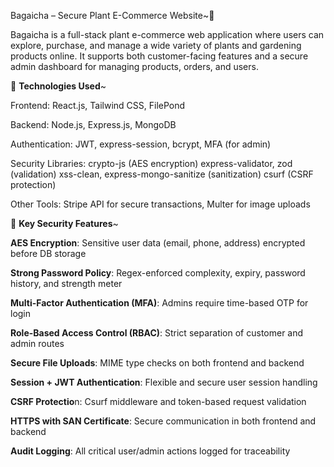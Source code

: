 Bagaicha – Secure Plant E-Commerce Website~🌿 

Bagaicha is a full-stack plant e-commerce web application where users can explore, purchase, and manage a wide variety of plants and gardening products online. It supports both customer-facing features and a secure admin dashboard for managing products, orders, and users.




🚀 **Technologies Used**~

Frontend: React.js, Tailwind CSS, FilePond

Backend: Node.js, Express.js, MongoDB

Authentication: JWT, express-session, bcrypt, MFA (for admin)

Security Libraries:
crypto-js (AES encryption)
express-validator, zod (validation)
xss-clean, express-mongo-sanitize (sanitization)
csurf (CSRF protection)

Other Tools: Stripe API for secure transactions, Multer for image uploads




🔐 **Key Security Features**~

**AES Encryption**: Sensitive user data (email, phone, address) encrypted before DB storage

**Strong Password Policy**: Regex-enforced complexity, expiry, password history, and strength meter

**Multi-Factor Authentication (MFA)**: Admins require time-based OTP for login

**Role-Based Access Control (RBAC)**: Strict separation of customer and admin routes

**Secure File Uploads**: MIME type checks on both frontend and backend

**Session + JWT Authentication**: Flexible and secure user session handling

**CSRF Protectio**n: Csurf middleware and token-based request validation

**HTTPS with SAN Certificate**: Secure communication in both frontend and backend

**Audit Logging**: All critical user/admin actions logged for traceability
